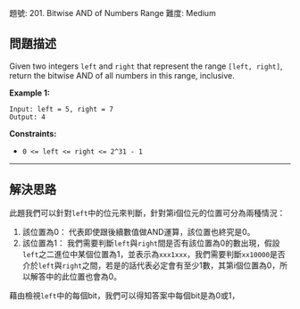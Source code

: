 題號: 201. Bitwise AND of Numbers Range
難度: Medium

## 問題描述

Given two integers `left` and `right` that represent the range `[left, right]`, return the bitwise AND of all numbers in this range, inclusive.

**Example 1:**
```
Input: left = 5, right = 7
Output: 4
```


**Constraints:**

- `0 <= left <= right <= 2^31 - 1`

---
## 解決思路

此題我們可以針對`left`中的位元來判斷，針對第i個位元的位置可分為兩種情況：

1. 該位置為0：
    代表即使跟後續數值做AND運算，該位置也終究是0。
2. 該位置為1：
    我們需要判斷`left`與`right`間是否有該位置為0的數出現，假設`left`之二進位中某個位置為1，並表示為`xxx1xxx`，我們需要判斷`xx10000`是否介於`left`與`right`之間，若是的話代表必定會有至少1數，其第i個位置為0，所以解答中的此位置也會為0。
    
藉由檢視`left`中的每個bit，我們可以得知答案中每個bit是為0或1，